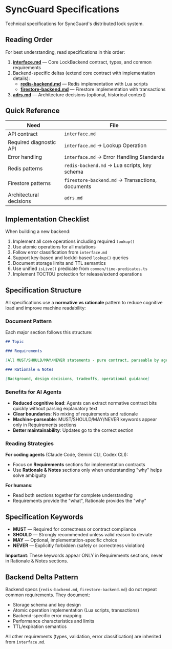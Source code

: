# SyncGuard Specifications

Technical specifications for SyncGuard's distributed lock system.

## Reading Order

For best understanding, read specifications in this order:

1. **[interface.md](./interface.md)** — Core LockBackend contract, types, and common requirements
2. Backend-specific deltas (extend core contract with implementation details):
   - **[redis-backend.md](./redis-backend.md)** — Redis implementation with Lua scripts
   - **[firestore-backend.md](./firestore-backend.md)** — Firestore implementation with transactions
3. **[adrs.md](./adrs.md)** — Architecture decisions (optional, historical context)

## Quick Reference

| Need                    | File                                             |
| ----------------------- | ------------------------------------------------ |
| API contract            | `interface.md`                                   |
| Required diagnostic API | `interface.md` → Lookup Operation                |
| Error handling          | `interface.md` → Error Handling Standards        |
| Redis patterns          | `redis-backend.md` → Lua scripts, key schema     |
| Firestore patterns      | `firestore-backend.md` → Transactions, documents |
| Architectural decisions | `adrs.md`                                        |

## Implementation Checklist

When building a new backend:

1. Implement all core operations including required `lookup()`
2. Use atomic operations for all mutations
3. Follow error classification from `interface.md`
4. Support key-based and lockId-based `lookup()` queries
5. Document storage limits and TTL semantics
6. Use unified `isLive()` predicate from `common/time-predicates.ts`
7. Implement TOCTOU protection for release/extend operations

## Specification Structure

All specifications use a **normative vs rationale** pattern to reduce cognitive load and improve machine readability:

### Document Pattern

Each major section follows this structure:

```markdown
## Topic

### Requirements

[All MUST/SHOULD/MAY/NEVER statements - pure contract, parseable by agents]

### Rationale & Notes

[Background, design decisions, tradeoffs, operational guidance]
```

### Benefits for AI Agents

- **Reduced cognitive load**: Agents can extract normative contract bits quickly without parsing explanatory text
- **Clear boundaries**: No mixing of requirements and rationale
- **Machine-parseable**: MUST/SHOULD/MAY/NEVER keywords appear only in Requirements sections
- **Better maintainability**: Updates go to the correct section

### Reading Strategies

**For coding agents** (Claude Code, Gemini CLI, Codex CLI):

- Focus on **Requirements** sections for implementation contracts
- Use **Rationale & Notes** sections only when understanding "why" helps solve ambiguity

**For humans**:

- Read both sections together for complete understanding
- Requirements provide the "what", Rationale provides the "why"

## Specification Keywords

- **MUST** — Required for correctness or contract compliance
- **SHOULD** — Strongly recommended unless valid reason to deviate
- **MAY** — Optional, implementation-specific choice
- **NEVER** — Explicitly forbidden (safety or correctness violation)

**Important**: These keywords appear ONLY in Requirements sections, never in Rationale & Notes sections.

## Backend Delta Pattern

Backend specs (`redis-backend.md`, `firestore-backend.md`) do not repeat common requirements. They document:

- Storage schema and key design
- Atomic operation implementation (Lua scripts, transactions)
- Backend-specific error mapping
- Performance characteristics and limits
- TTL/expiration semantics

All other requirements (types, validation, error classification) are inherited from `interface.md`.

